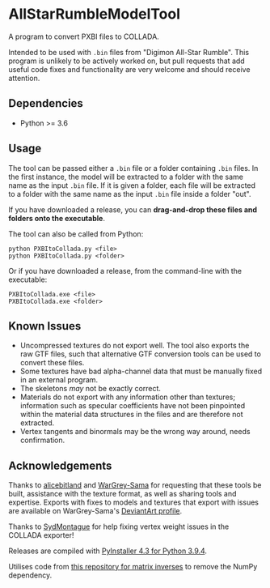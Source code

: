 # AllStarRumbleModelTool
A program to convert PXBI files to COLLADA.

Intended to be used with `.bin` files from "Digimon All-Star Rumble".
This program is unlikely to be actively worked on, but pull requests that add useful code fixes and functionality are very welcome and should receive attention.

## Dependencies
- Python >= 3.6

## Usage
The tool can be passed either a `.bin` file or a folder containing `.bin` files. In the first instance, the model will be extracted to a folder with the same name as the input `.bin` file. If it is given a folder, each file will be extracted to a folder with the same name as the input `.bin` file inside a folder "out".

If you have downloaded a release, you can **drag-and-drop these files and folders onto the executable**.

The tool can also be called from Python:
```
python PXBItoCollada.py <file>
python PXBItoCollada.py <folder>
```

Or if you have downloaded a release, from the command-line with the executable:
```
PXBItoCollada.exe <file>
PXBItoCollada.exe <folder>
```

## Known Issues
- Uncompressed textures do not export well. The tool also exports the raw GTF files, such that alternative GTF conversion tools can be used to convert these files.
- Some textures have bad alpha-channel data that must be manually fixed in an external program.
- The skeletons _may_ not be exactly correct.
- Materials do not export with any information other than textures; information such as specular coefficients have not been pinpointed within the material data structures in the files and are therefore not extracted.
- Vertex tangents and binormals may be the wrong way around, needs confirmation.

## Acknowledgements
Thanks to [alicebitland](https://www.deviantart.com/alicebitland) and [WarGrey-Sama](https://www.deviantart.com/wargrey-sama) for requesting that these tools be built, assistance with the texture format, as well as sharing tools and expertise. Exports with fixes to models and textures that export with issues are available on WarGrey-Sama's [DeviantArt profile](https://www.deviantart.com/wargrey-sama).

Thanks to [SydMontague](https://github.com/SydMontague) for help fixing vertex weight issues in the COLLADA exporter!

Releases are compiled with [PyInstaller 4.3 for Python 3.9.4](https://www.pyinstaller.org/).

Utilises code from [this repository for matrix inverses](https://github.com/ThomIves/MatrixInverse) to remove the NumPy dependency.
